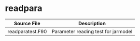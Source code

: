 # readpara

|Source File     | Description |
|------|----|
|readparatest.F90| Parameter reading test for jarmodel|
